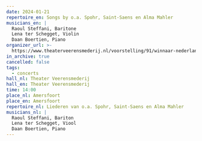 ```yaml
---
date: 2024-01-21
repertoire_en: Songs by o.a. Spohr, Saint-Saens en Alma Mahler
musicians_en: |
  Raoul Steffani, Baritone
  Lena ter Schegget, Violin
  Daan Boertien, Piano
organizer_url: >-
  https://www.theaterveerensmederij.nl/voorstelling/91/winnaar-nederlandse-muziekprijs/
in_archive: true
cancelled: false
tags:
  - concerts
hall_nl: Theater Veerensmederij
hall_en: Theater Veerensmederij
time: 14:00
place_nl: Amersfoort
place_en: Amersfoort
repertoire_nl: Liederen van o.a. Spohr, Saint-Saens en Alma Mahler
musicians_nl: |
  Raoul Steffani, Bariton
  Lena ter Schegget, Viool
  Daan Boertien, Piano
---
```

